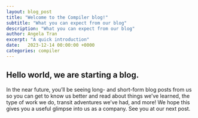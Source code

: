 ```yaml
---
layout: blog_post
title: "Welcome to the Compiler blog!"
subtitle: "What you can expect from our blog"
description: "What you can expect from our blog"
author: Angela Tran
excerpt: "A quick introduction"
date:   2023-12-14 00:00:00 +0000
categories: compiler
---
```


## Hello world, we are starting a blog.

In the near future, you’ll be seeing long- and short-form blog posts from us so you can get to know us better and read about things we’ve learned, the type of work we do, transit adventures we’ve had, and more! We hope this gives you a useful glimpse into us as a company. See you at our next post.
